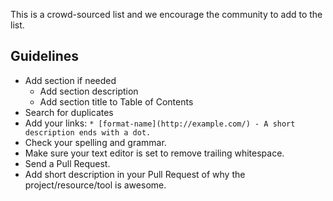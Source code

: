 This is a crowd-sourced list and we encourage the community to add to the list.

## Guidelines

* Add section if needed
  * Add section description
  * Add section title to Table of Contents
* Search for duplicates
* Add your links: `* [format-name](http://example.com/) - A short description ends with a dot.`
* Check your spelling and grammar.
* Make sure your text editor is set to remove trailing whitespace.
* Send a Pull Request.
* Add short description in your Pull Request of why the project/resource/tool is awesome.
